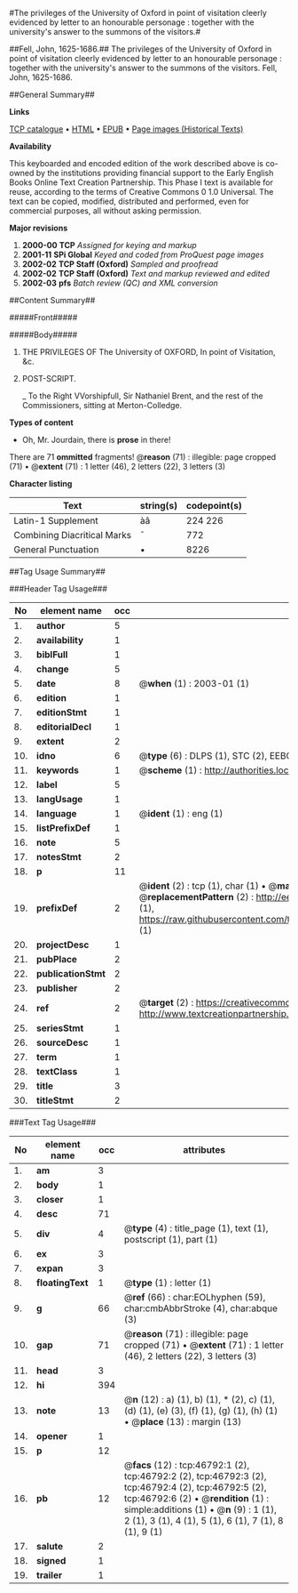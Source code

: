 #The privileges of the University of Oxford in point of visitation cleerly evidenced by letter to an honourable personage : together with the university's answer to the summons of the visitors.#

##Fell, John, 1625-1686.##
The privileges of the University of Oxford in point of visitation cleerly evidenced by letter to an honourable personage : together with the university's answer to the summons of the visitors.
Fell, John, 1625-1686.

##General Summary##

**Links**

[TCP catalogue](http://www.ota.ox.ac.uk/tcp/)  • 
[HTML](http://tei.it.ox.ac.uk/tcp/Texts-HTML/free/A41/A41040.html)  • 
[EPUB](http://tei.it.ox.ac.uk/tcp/Texts-EPUB/free/A41/A41040.epub) • 
[Page images (Historical Texts)](https://data.historicaltexts.jisc.ac.uk/view?pubId=eebo-11209451e&pageId=eebo-11209451e-46792-1)

**Availability**

This keyboarded and encoded edition of the
	       work described above is co-owned by the institutions
	       providing financial support to the Early English Books
	       Online Text Creation Partnership. This Phase I text is
	       available for reuse, according to the terms of Creative
	       Commons 0 1.0 Universal. The text can be copied,
	       modified, distributed and performed, even for
	       commercial purposes, all without asking permission.

**Major revisions**

1. __2000-00__ __TCP__ *Assigned for keying and markup*
1. __2001-11__ __SPi Global__ *Keyed and coded from ProQuest page images*
1. __2002-02__ __TCP Staff (Oxford)__ *Sampled and proofread*
1. __2002-02__ __TCP Staff (Oxford)__ *Text and markup reviewed and edited*
1. __2002-03__ __pfs__ *Batch review (QC) and XML conversion*

##Content Summary##

#####Front#####

#####Body#####

1. THE PRIVILEGES OF The University of OXFORD, In point of Visitation, &c.

1. POST-SCRIPT.

    _ To the Right VVorshipfull, Sir Nathaniel Brent, and the rest of the Commissioners, sitting at Merton-Colledge.

**Types of content**

  * Oh, Mr. Jourdain, there is **prose** in there!

There are 71 **ommitted** fragments! 
 @__reason__ (71) : illegible: page cropped (71)  •  @__extent__ (71) : 1 letter (46), 2 letters (22), 3 letters (3)

**Character listing**


|Text|string(s)|codepoint(s)|
|---|---|---|
|Latin-1 Supplement|àâ|224 226|
|Combining             Diacritical Marks|̄|772|
|General Punctuation|•|8226|

##Tag Usage Summary##

###Header Tag Usage###

|No|element name|occ|attributes|
|---|---|---|---|
|1.|__author__|5||
|2.|__availability__|1||
|3.|__biblFull__|1||
|4.|__change__|5||
|5.|__date__|8| @__when__ (1) : 2003-01 (1)|
|6.|__edition__|1||
|7.|__editionStmt__|1||
|8.|__editorialDecl__|1||
|9.|__extent__|2||
|10.|__idno__|6| @__type__ (6) : DLPS (1), STC (2), EEBO-CITATION (1), OCLC (1), VID (1)|
|11.|__keywords__|1| @__scheme__ (1) : http://authorities.loc.gov/ (1)|
|12.|__label__|5||
|13.|__langUsage__|1||
|14.|__language__|1| @__ident__ (1) : eng (1)|
|15.|__listPrefixDef__|1||
|16.|__note__|5||
|17.|__notesStmt__|2||
|18.|__p__|11||
|19.|__prefixDef__|2| @__ident__ (2) : tcp (1), char (1)  •  @__matchPattern__ (2) : ([0-9\-]+):([0-9IVX]+) (1), (.+) (1)  •  @__replacementPattern__ (2) : http://eebo.chadwyck.com/downloadtiff?vid=$1&page=$2 (1), https://raw.githubusercontent.com/textcreationpartnership/Texts/master/tcpchars.xml#$1 (1)|
|20.|__projectDesc__|1||
|21.|__pubPlace__|2||
|22.|__publicationStmt__|2||
|23.|__publisher__|2||
|24.|__ref__|2| @__target__ (2) : https://creativecommons.org/publicdomain/zero/1.0/ (1), http://www.textcreationpartnership.org/docs/. (1)|
|25.|__seriesStmt__|1||
|26.|__sourceDesc__|1||
|27.|__term__|1||
|28.|__textClass__|1||
|29.|__title__|3||
|30.|__titleStmt__|2||


###Text Tag Usage###

|No|element name|occ|attributes|
|---|---|---|---|
|1.|__am__|3||
|2.|__body__|1||
|3.|__closer__|1||
|4.|__desc__|71||
|5.|__div__|4| @__type__ (4) : title_page (1), text (1), postscript (1), part (1)|
|6.|__ex__|3||
|7.|__expan__|3||
|8.|__floatingText__|1| @__type__ (1) : letter (1)|
|9.|__g__|66| @__ref__ (66) : char:EOLhyphen (59), char:cmbAbbrStroke (4), char:abque (3)|
|10.|__gap__|71| @__reason__ (71) : illegible: page cropped (71)  •  @__extent__ (71) : 1 letter (46), 2 letters (22), 3 letters (3)|
|11.|__head__|3||
|12.|__hi__|394||
|13.|__note__|13| @__n__ (12) : a) (1), b) (1), * (2), c) (1), (d) (1), (e) (3), (f) (1), (g) (1), (h) (1)  •  @__place__ (13) : margin (13)|
|14.|__opener__|1||
|15.|__p__|12||
|16.|__pb__|12| @__facs__ (12) : tcp:46792:1 (2), tcp:46792:2 (2), tcp:46792:3 (2), tcp:46792:4 (2), tcp:46792:5 (2), tcp:46792:6 (2)  •  @__rendition__ (1) : simple:additions (1)  •  @__n__ (9) : 1 (1), 2 (1), 3 (1), 4 (1), 5 (1), 6 (1), 7 (1), 8 (1), 9 (1)|
|17.|__salute__|2||
|18.|__signed__|1||
|19.|__trailer__|1||
